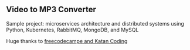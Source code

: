 ## Video to MP3 Converter

Sample project: microservices architecture and distributed systems using Python, Kubernetes, RabbitMQ, MongoDB, and MySQL

Huge thanks to [freecodecampe and Katan Coding](https://www.youtube.com/watch?v=hmkF77F9TLw)